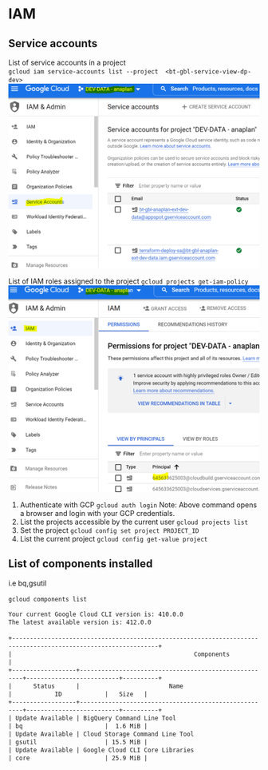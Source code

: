 # IAM
## Service accounts
List of service accounts in a project  
`gcloud iam service-accounts list --project  <bt-gbl-service-view-dp-dev>`
![](2022-11-07-18-11-02.png)

List of IAM roles assigned to the project
`gcloud projects get-iam-policy`
![](2022-11-07-18-10-09.png)


1. Authenticate with GCP
	`gcloud auth login`
	Note: Above command opens a browser and login with your GCP credentials.
2. List the projects accessible by the current user
	`gcloud projects list`
3. Set the project
	`gcloud config set project PROJECT_ID`
4. List the current project
	`gcloud config get-value project`

## List of components installed
i.e bq,gsutil

`gcloud components list`
```
Your current Google Cloud CLI version is: 410.0.0
The latest available version is: 412.0.0

+---------------------------------------------------------------------------------------------------------------+
|                                                   Components                                                  |
+------------------+------------------------------------------------------+--------------------------+----------+
|      Status      |                         Name                         |            ID            |   Size   |
+------------------+------------------------------------------------------+--------------------------+----------+
| Update Available | BigQuery Command Line Tool                           | bq                       |  1.6 MiB |
| Update Available | Cloud Storage Command Line Tool                      | gsutil                   | 15.5 MiB |
| Update Available | Google Cloud CLI Core Libraries                      | core                     | 25.9 MiB |
```

